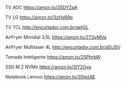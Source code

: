 TV AOC
https://amzn.to/35DYZpA

TV LG https://amzn.to/3zHs69p

TV TCL http://encurtador.com.br/aetGL

AirFryer Mondial 3,5L https://amzn.to/2TSvMVa

AirFryer Multilaser 4L http://encurtador.com.br/dGJSV

Tomada Inteligente https://amzn.to/2SPhrbW

SSD M.2 NVMe https://amzn.to/3iY2Gya

Notebook Lenovo https://amzn.to/35IezAE
